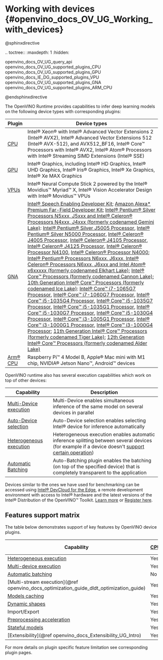 # Working with devices {#openvino_docs_OV_UG_Working_with_devices}

@sphinxdirective

.. toctree::
   :maxdepth: 1
   :hidden:

   openvino_docs_OV_UG_query_api
   openvino_docs_OV_UG_supported_plugins_CPU
   openvino_docs_OV_UG_supported_plugins_GPU
   openvino_docs_IE_DG_supported_plugins_VPU
   openvino_docs_OV_UG_supported_plugins_GNA
   openvino_docs_OV_UG_supported_plugins_ARM_CPU

@endsphinxdirective

The OpenVINO Runtime provides capabilities to infer deep learning models on the following device types with corresponding plugins:

| Plugin | Device types                                                                                                                                                |
|--------|-------------------------------------------------------------------------------------------------------------------------------------------------------------|
|[CPU](CPU.md)              |Intel&reg; Xeon&reg; with Intel® Advanced Vector Extensions 2 (Intel® AVX2), Intel® Advanced Vector Extensions 512 (Intel® AVX-512), and AVX512_BF16, Intel&reg; Core&trade; Processors with Intel&reg; AVX2, Intel&reg; Atom&reg; Processors with Intel® Streaming SIMD Extensions (Intel® SSE) |
|[GPU](GPU.md)            |Intel® Graphics, including Intel® HD Graphics, Intel® UHD Graphics, Intel® Iris® Graphics, Intel® Xe Graphics, Intel® Xe MAX Graphics |
|[VPUs](VPU.md)            |Intel® Neural Compute Stick 2 powered by the Intel® Movidius™ Myriad™ X, Intel® Vision Accelerator Design with Intel® Movidius™ VPUs                                                                                           |
|[GNA](GNA.md)              |[Intel® Speech Enabling Developer Kit](https://www.intel.com/content/www/us/en/support/articles/000026156/boards-and-kits/smart-home.html); [Amazon Alexa\* Premium Far-Field Developer Kit](https://developer.amazon.com/en-US/alexa/alexa-voice-service/dev-kits/amazon-premium-voice); [Intel® Pentium® Silver Processors N5xxx, J5xxx and Intel® Celeron® Processors N4xxx, J4xxx (formerly codenamed Gemini Lake)](https://ark.intel.com/content/www/us/en/ark/products/codename/83915/gemini-lake.html): [Intel® Pentium® Silver J5005 Processor](https://ark.intel.com/content/www/us/en/ark/products/128984/intel-pentium-silver-j5005-processor-4m-cache-up-to-2-80-ghz.html), [Intel® Pentium® Silver N5000 Processor](https://ark.intel.com/content/www/us/en/ark/products/128990/intel-pentium-silver-n5000-processor-4m-cache-up-to-2-70-ghz.html), [Intel® Celeron® J4005 Processor](https://ark.intel.com/content/www/us/en/ark/products/128992/intel-celeron-j4005-processor-4m-cache-up-to-2-70-ghz.html), [Intel® Celeron® J4105 Processor](https://ark.intel.com/content/www/us/en/ark/products/128989/intel-celeron-j4105-processor-4m-cache-up-to-2-50-ghz.html), [Intel® Celeron® J4125 Processor](https://ark.intel.com/content/www/us/en/ark/products/197305/intel-celeron-processor-j4125-4m-cache-up-to-2-70-ghz.html), [Intel® Celeron® Processor N4100](https://ark.intel.com/content/www/us/en/ark/products/128983/intel-celeron-processor-n4100-4m-cache-up-to-2-40-ghz.html), [Intel® Celeron® Processor N4000](https://ark.intel.com/content/www/us/en/ark/products/128988/intel-celeron-processor-n4000-4m-cache-up-to-2-60-ghz.html); [Intel® Pentium® Processors N6xxx, J6xxx, Intel® Celeron® Processors N6xxx, J6xxx and Intel Atom® x6xxxxx (formerly codenamed Elkhart Lake)](https://ark.intel.com/content/www/us/en/ark/products/codename/128825/products-formerly-elkhart-lake.html); [Intel® Core™ Processors (formerly codenamed Cannon Lake)](https://ark.intel.com/content/www/us/en/ark/products/136863/intel-core-i3-8121u-processor-4m-cache-up-to-3-20-ghz.html); [10th Generation Intel® Core™ Processors (formerly codenamed Ice Lake)](https://ark.intel.com/content/www/us/en/ark/products/codename/74979/ice-lake.html): [Intel® Core™ i7-1065G7 Processor](https://ark.intel.com/content/www/us/en/ark/products/196597/intel-core-i71065g7-processor-8m-cache-up-to-3-90-ghz.html), [Intel® Core™ i7-1060G7 Processor](https://ark.intel.com/content/www/us/en/ark/products/197120/intel-core-i71060g7-processor-8m-cache-up-to-3-80-ghz.html), [Intel® Core™ i5-1035G4 Processor](https://ark.intel.com/content/www/us/en/ark/products/196591/intel-core-i51035g4-processor-6m-cache-up-to-3-70-ghz.html), [Intel® Core™ i5-1035G7 Processor](https://ark.intel.com/content/www/us/en/ark/products/196592/intel-core-i51035g7-processor-6m-cache-up-to-3-70-ghz.html), [Intel® Core™ i5-1035G1 Processor](https://ark.intel.com/content/www/us/en/ark/products/196603/intel-core-i51035g1-processor-6m-cache-up-to-3-60-ghz.html), [Intel® Core™ i5-1030G7 Processor](https://ark.intel.com/content/www/us/en/ark/products/197119/intel-core-i51030g7-processor-6m-cache-up-to-3-50-ghz.html), [Intel® Core™ i5-1030G4 Processor](https://ark.intel.com/content/www/us/en/ark/products/197121/intel-core-i51030g4-processor-6m-cache-up-to-3-50-ghz.html), [Intel® Core™ i3-1005G1 Processor](https://ark.intel.com/content/www/us/en/ark/products/196588/intel-core-i31005g1-processor-4m-cache-up-to-3-40-ghz.html), [Intel® Core™ i3-1000G1 Processor](https://ark.intel.com/content/www/us/en/ark/products/197122/intel-core-i31000g1-processor-4m-cache-up-to-3-20-ghz.html), [Intel® Core™ i3-1000G4 Processor](https://ark.intel.com/content/www/us/en/ark/products/197123/intel-core-i31000g4-processor-4m-cache-up-to-3-20-ghz.html); [11th Generation Intel® Core™ Processors (formerly codenamed Tiger Lake)](https://ark.intel.com/content/www/us/en/ark/products/codename/88759/tiger-lake.html); [12th Generation Intel® Core™ Processors (formerly codenamed Alder Lake)](https://ark.intel.com/content/www/us/en/ark/products/codename/147470/products-formerly-alder-lake.html)|
|[Arm&reg; CPU](ARM_CPU.md) |Raspberry Pi&trade; 4 Model B, Apple&reg; Mac mini with M1 chip, NVIDIA&reg; Jetson Nano&trade;, Android&trade; devices    |

OpenVINO runtime also has several execution capabilities which work on top of other devices:

| Capability                               | Description                                                                                                                                                 |
|------------------------------------------|-------------------------------------------------------------------------------------------------------------------------------------------------------------|
|[Multi-Device execution](../multi_device.md) |Multi-Device enables simultaneous inference of the same model on several devices in parallel    |
|[Auto-Device selection](../auto_device_selection.md) |Auto-Device selection enables selecting Intel&reg; device for inference automatically |
|[Heterogeneous execution](../hetero_execution.md) |Heterogeneous execution enables automatic inference splitting between several devices (for example if a device doesn't [support certain operation](#supported-layers))|
|[Automatic Batching](../automatic_batching.md) | Auto-Batching plugin enables the batching (on top of the specified device)  that is completely transparent to the application |

Devices similar to the ones we have used for benchmarking can be accessed using [Intel® DevCloud for the Edge](https://devcloud.intel.com/edge/), a remote development environment with access to Intel® hardware and the latest versions of the Intel® Distribution of the OpenVINO™ Toolkit. [Learn more](https://devcloud.intel.com/edge/get_started/devcloud/) or [Register here](https://inteliot.force.com/DevcloudForEdge/s/).


## Features support matrix
The table below demonstrates support of key features by OpenVINO device plugins.

| Capability | [CPU](CPU.md) | [GPU](GPU.md) | [GNA](GNA.md) | [VPU](VPU.md) | [Arm&reg; CPU](ARM_CPU.md) |
| ---------- | --- | --- | --- | --- | --- |
| [Heterogeneous execution](../hetero_execution.md)| Yes | Yes | No | ? | Yes |
| [Multi-device execution](../multi_device.md) | Yes | Yes | Partial | ? | Yes |
| [Automatic batching](../automatic_batching.md) | No | Yes | No | ? | No |
| [Multi-stream execution](@ref openvino_docs_optimization_guide_dldt_optimization_guide) | Yes | Yes | No | ? | Yes |
| [Models caching](../Model_caching_overview.md) | Yes | Partial | Yes | ? | No |
| [Dynamic shapes](../ov_dynamic_shapes.md) | Yes | Partial | No | ? | No |
| Import/Export | Yes | No | Yes | ? | No |
| [Preprocessing acceleration](../preprocessing_overview.md) | Yes | Yes | No | ? | Partial |
| [Stateful models](../network_state_intro.md) | Yes | No | Yes | ? | No |
| [Extensibility](@ref openvino_docs_Extensibility_UG_Intro) | Yes | Yes | No | ? | No |

For more details on plugin specific feature limitation see corresponding plugin pages.
